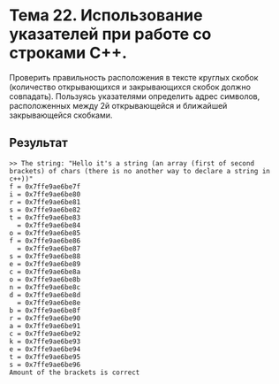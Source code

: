 # Тема 22. Использование указателей при работе со строками С++.

Проверить правильность расположения в тексте круглых скобок (количество открывающихся и закрывающихся скобок должно совпадать). Пользуясь указателями определить адрес символов, расположенных между 2й открывающейся и ближайшей закрывающейся скобками.


## Результат

```
>> The string: "Hello it's a string (an array (first of second brackets) of chars (there is no another way to declare a string in c++))"
f = 0x7ffe9ae6be7f
i = 0x7ffe9ae6be80
r = 0x7ffe9ae6be81
s = 0x7ffe9ae6be82
t = 0x7ffe9ae6be83
  = 0x7ffe9ae6be84
o = 0x7ffe9ae6be85
f = 0x7ffe9ae6be86
  = 0x7ffe9ae6be87
s = 0x7ffe9ae6be88
e = 0x7ffe9ae6be89
c = 0x7ffe9ae6be8a
o = 0x7ffe9ae6be8b
n = 0x7ffe9ae6be8c
d = 0x7ffe9ae6be8d
  = 0x7ffe9ae6be8e
b = 0x7ffe9ae6be8f
r = 0x7ffe9ae6be90
a = 0x7ffe9ae6be91
c = 0x7ffe9ae6be92
k = 0x7ffe9ae6be93
e = 0x7ffe9ae6be94
t = 0x7ffe9ae6be95
s = 0x7ffe9ae6be96
Amount of the brackets is correct
```
